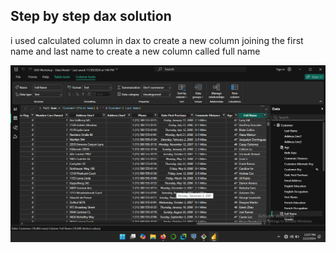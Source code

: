 ## Step by step dax solution

i used calculated column in dax to create a new column joining the first name and last name to create a new column called full name

![Customer table showing fullnames](https://github.com/techbeast911/DAX_IN_POWER_BI/blob/main/Img/Screenshot%202024-12-02%20120731.png)